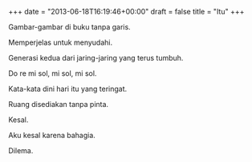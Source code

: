 +++
date = "2013-06-18T16:19:46+00:00"
draft = false
title = "Itu"
+++
<p>Gambar-gambar di buku tanpa garis.&nbsp;</p>
<p>Memperjelas untuk menyudahi.</p>
<p>Generasi kedua dari jaring-jaring yang terus tumbuh.</p>
<p>Do re mi sol, mi sol, mi sol.</p>
<p>Kata-kata dini hari itu yang teringat.</p>
<p>Ruang disediakan tanpa pinta.</p>
<p>Kesal.</p>
<p>Aku kesal karena bahagia.</p>
<p>Dilema.</p>